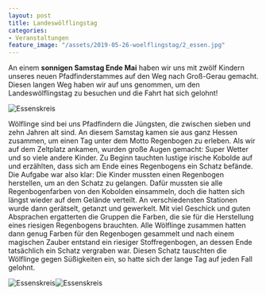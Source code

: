 ```yaml
---
layout: post
title: Landeswölflingstag
categories:
- Veranstaltungen
feature_image: "/assets/2019-05-26-woelflingstag/2_essen.jpg"
---
```


An einem **sonnigen Samstag Ende Mai** haben wir uns mit zwölf Kindern unseres neuen Pfadfinderstammes auf den Weg nach Groß-Gerau gemacht. Diesen langen Weg haben wir auf uns genommen, um den Landeswölflingstag zu besuchen und die Fahrt hat sich gelohnt!

![Essenskreis](/assets/2019-05-26-woelflingstag/1_gruppe.jpg)

Wölflinge sind bei uns Pfadfindern die Jüngsten, die zwischen sieben und zehn Jahren alt sind. An diesem Samstag kamen sie aus ganz Hessen zusammen, um einen Tag unter dem Motto Regenbogen zu erleben. Als wir auf dem Zeltplatz ankamen, wurden große Augen gemacht: Super Wetter und so viele andere Kinder. Zu Beginn tauchten lustige irische Kobolde auf und erzählten, dass sich am Ende eines Regenbogens ein Schatz befände. Die Aufgabe war also klar: Die Kinder mussten einen Regenbogen herstellen, um an den Schatz zu gelangen. Dafür mussten sie alle Regenbogenfarben von den Kobolden einsammeln, doch die hatten sich längst wieder auf dem Gelände verteilt. An verschiedensten Stationen wurde dann gerätselt, getanzt und gewerkelt. Mit viel Geschick und guten Absprachen ergatterten die Gruppen die Farben, die sie für die Herstellung eines riesigen Regenbogens brauchten. Alle Wölflinge zusammen hatten dann genug Farben für den Regenbogen gesammelt und nach einem magischen Zauber entstand ein riesiger Stoffregenbogen, an dessen Ende tatsächlich ein Schatz vergraben war. Diesen Schatz tauschten die Wölflinge gegen Süßigkeiten ein, so hatte sich der lange Tag auf jeden Fall gelohnt.

![Essenskreis](/assets/2019-05-26-woelflingstag/3_baumklettern.jpg)![Essenskreis](/assets/2019-05-26-woelflingstag/4_schweinehaufen.jpg)